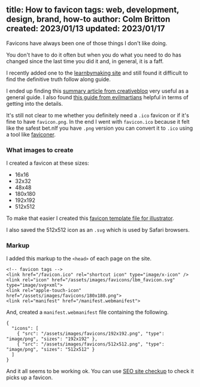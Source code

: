 title: How to favicon
tags: web, development, design, brand, how-to
author: Colm Britton
created: 2023/01/13
updated: 2023/01/17
--------------------

Favicons have always been one of those things I don't like doing.

You don't have to do it often but when you do what you need to do has changed since the last time you did it and, in general, it is a faff.

I recently added one to the [learnbymaking site](https://learnbymaking.wales/en/) and still found it difficult to find the definitive truth follow along guide.

I ended up finding this [summary article from creativebloq](https://www.creativebloq.com/illustrator/create-perfect-favicon-12112760) very useful as a general guide. I also found [this guide from evilmartians](https://evilmartians.com/chronicles/how-to-favicon-in-2021-six-files-that-fit-most-needs) helpful in terms of getting into the details.

It's still not clear to me whether you definitely need a `.ico` favicon or if it's fine to have `favicon.png`. In the end I went with `favicon.ico` because it felt like the safest bet.nIf you have `.png` version you can convert it to `.ico` using a tool like [faviconer](http://faviconer.com/icon/index).

### What images to create

I created a favicon at these sizes:

* 16x16
* 32x32
* 48x48
* 180x180
* 192x192
* 512x512

To make that easier I created this [favicon template file for illustrator](/static/resources/favicon-template.ai).

I also saved the 512x512 icon as an `.svg` which is used by Safari browsers.

### Markup

I added this markup to the `<head>` of each page on the site.

```
<!-- favicon tags -->
<link href="/favicon.ico" rel="shortcut icon" type="image/x-icon" />
<link rel="icon" href="/assets/images/favicons/lbm_favicon.svg" type="image/svg+xml">
<link rel="apple-touch-icon" href="/assets/images/favicons/180x180.png">
<link rel="manifest" href="/manifest.webmanifest">
```

And, created a `manifest.webmanifest` file containing the following.

```
{
  "icons": [
    { "src": "/assets/images/favicons/192x192.png", "type": "image/png", "sizes": "192x192" },
    { "src": "/assets/images/favicons/512x512.png", "type": "image/png", "sizes": "512x512" }
  ]
}
```

And it all seems to be working ok. You can use [SEO site checkup](https://seositecheckup.com/analysis) to check it picks up a favicon.
